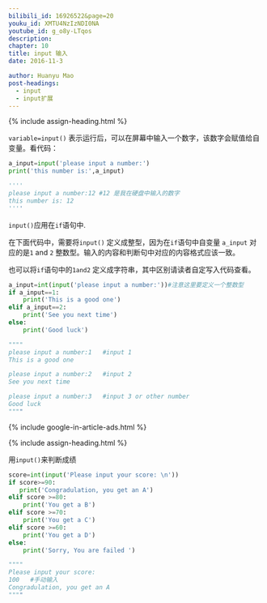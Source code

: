 ```yaml
---
bilibili_id: 16926522&page=20
youku_id: XMTU4NzIzNDI0NA
youtube_id: g_o8y-LTqos
description: 
chapter: 10
title: input 输入
date: 2016-11-3

author: Huanyu Mao
post-headings:
  - input
  - input扩展
---
```





{% include assign-heading.html %}

`variable=input()`  表示运行后，可以在屏幕中输入一个数字，该数字会赋值给自变量。看代码：

```python
a_input=input('please input a number:')
print('this number is:',a_input)

''''
please input a number:12 #12 是我在硬盘中输入的数字
this number is: 12
''''
```

 `input()`应用在`if`语句中.

在下面代码中，需要将`input()` 定义成整型，因为在`if`语句中自变量 `a_input` 对应的是`1` and `2` 整数型。输入的内容和判断句中对应的内容格式应该一致。

也可以将`if`语句中的`1and2` 定义成字符串，其中区别请读者自定写入代码查看。

```python
a_input=int(input('please input a number:'))#注意这里要定义一个整数型
if a_input==1:
    print('This is a good one')
elif a_input==2:
    print('See you next time')
else:
    print('Good luck')

""""
please input a number:1   #input 1
This is a good one

please input a number:2   #input 2
See you next time

please input a number:3   #input 3 or other number
Good luck
""""
```


{% include google-in-article-ads.html %}

{% include assign-heading.html %}

用`input()`来判断成绩

```python
score=int(input('Please input your score: \n'))
if score>=90:
   print('Congradulation, you get an A')
elif score >=80:
    print('You get a B')
elif score >=70:
    print('You get a C')
elif score >=60:
    print('You get a D')
else:
    print('Sorry, You are failed ')

""""
Please input your score:
100   #手动输入
Congradulation, you get an A
""""

```

